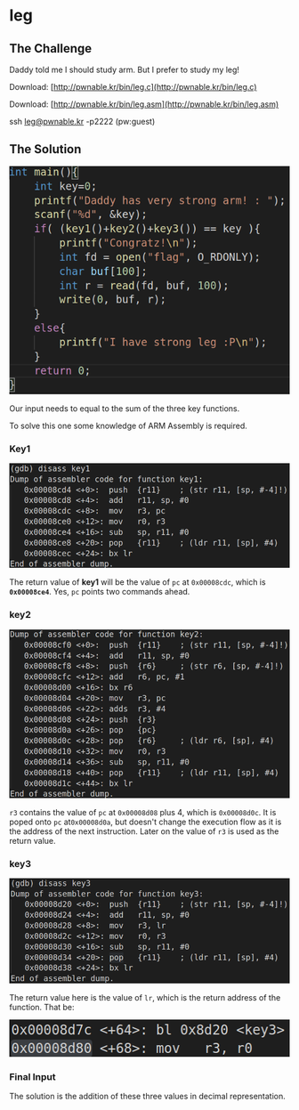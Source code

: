 # leg



## The Challenge



Daddy told me I should study arm. But I prefer to study my leg!



Download: [http://pwnable.kr/bin/leg.c](http://pwnable.kr/bin/leg.c)



Download: [http://pwnable.kr/bin/leg.asm](http://pwnable.kr/bin/leg.asm)



ssh leg@pwnable.kr -p2222 \(pw:guest\)



## The Solution



![](/.gitbook/assets/image%20%2829%29.png)



Our input needs to equal to the sum of the three key functions.



To solve this one some knowledge of ARM Assembly is required.



### Key1



![](/.gitbook/assets/image%20%2830%29.png)



The return value of **key1** will be the value of `pc` at `0x00008cdc`, which is **`0x00008ce4`**. Yes, `pc` points two commands ahead.



### key2



![](/.gitbook/assets/image%20%2831%29.png)



`r3` contains the value of `pc` at `0x00008d08`  plus 4, which is `0x00008d0c`. It is poped onto `pc` at`0x00008d0a`, but doesn't change the execution flow as it is the address of the next instruction. Later on the value of `r3` is used as the return value.



### key3



![](/.gitbook/assets/image%20%2822%29.png)



The return value here is the value of `lr`, which is the return address of the function. That be:



![](/.gitbook/assets/image%20%2827%29.png)



### Final Input



The solution is the addition of these three values in decimal representation.







